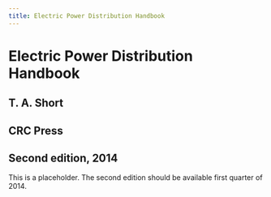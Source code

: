 ```yaml
---
title: Electric Power Distribution Handbook
---
```


# Electric Power Distribution Handbook
## T. A. Short
## CRC Press
## Second edition, 2014

This is a placeholder. The second edition should be available first
quarter of 2014.

